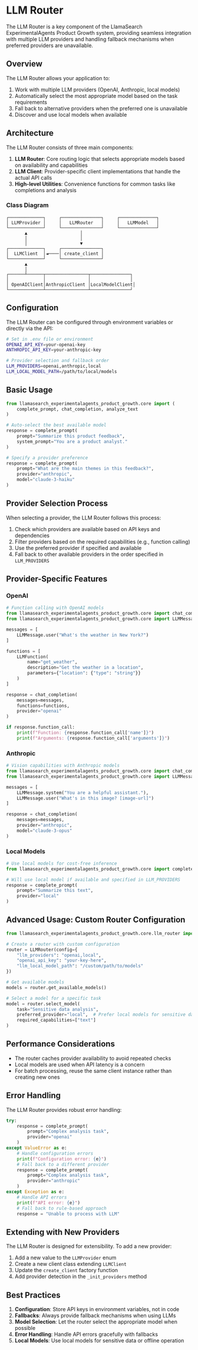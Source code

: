 # LLM Router

The LLM Router is a key component of the LlamaSearch ExperimentalAgents Product Growth system, providing seamless integration with multiple LLM providers and handling fallback mechanisms when preferred providers are unavailable.

## Overview

The LLM Router allows your application to:

1. Work with multiple LLM providers (OpenAI, Anthropic, local models)
2. Automatically select the most appropriate model based on the task requirements
3. Fall back to alternative providers when the preferred one is unavailable
4. Discover and use local models when available

## Architecture

The LLM Router consists of three main components:

1. **LLM Router**: Core routing logic that selects appropriate models based on availability and capabilities
2. **LLM Client**: Provider-specific client implementations that handle the actual API calls
3. **High-level Utilities**: Convenience functions for common tasks like completions and analysis

### Class Diagram

```
┌─────────────┐     ┌───────────────┐     ┌──────────────┐
│ LLMProvider │     │   LLMRouter   │     │   LLMModel   │
└─────────────┘     └───────────────┘     └──────────────┘
       ▲                    │                    
       │                    │                    
       │                    ▼                    
┌─────────────┐     ┌───────────────┐           
│  LLMClient  │◄────│ create_client │           
└─────────────┘     └───────────────┘           
       ▲                                        
       │                                        
┌──────┴──────┬────────────────┬───────────────┐
│             │                │               │
│ OpenAIClient│AnthropicClient │LocalModelClient│
└─────────────┴────────────────┴───────────────┘
```

## Configuration

The LLM Router can be configured through environment variables or directly via the API:

```bash
# Set in .env file or environment
OPENAI_API_KEY=your-openai-key
ANTHROPIC_API_KEY=your-anthropic-key

# Provider selection and fallback order
LLM_PROVIDERS=openai,anthropic,local
LLM_LOCAL_MODEL_PATH=/path/to/local/models
```

## Basic Usage

```python
from llamasearch_experimentalagents_product_growth.core import (
    complete_prompt, chat_completion, analyze_text
)

# Auto-select the best available model
response = complete_prompt(
    prompt="Summarize this product feedback",
    system_prompt="You are a product analyst."
)

# Specify a provider preference
response = complete_prompt(
    prompt="What are the main themes in this feedback?",
    provider="anthropic",
    model="claude-3-haiku"
)
```

## Provider Selection Process

When selecting a provider, the LLM Router follows this process:

1. Check which providers are available based on API keys and dependencies
2. Filter providers based on the required capabilities (e.g., function calling)
3. Use the preferred provider if specified and available
4. Fall back to other available providers in the order specified in `LLM_PROVIDERS`

## Provider-Specific Features

### OpenAI

```python
# Function calling with OpenAI models
from llamasearch_experimentalagents_product_growth.core import chat_completion
from llamasearch_experimentalagents_product_growth.core import LLMMessage, LLMFunction

messages = [
    LLMMessage.user("What's the weather in New York?")
]

functions = [
    LLMFunction(
        name="get_weather", 
        description="Get the weather in a location",
        parameters={"location": {"type": "string"}}
    )
]

response = chat_completion(
    messages=messages,
    functions=functions,
    provider="openai"
)

if response.function_call:
    print(f"Function: {response.function_call['name']}")
    print(f"Arguments: {response.function_call['arguments']}")
```

### Anthropic

```python
# Vision capabilities with Anthropic models
from llamasearch_experimentalagents_product_growth.core import chat_completion
from llamasearch_experimentalagents_product_growth.core import LLMMessage

messages = [
    LLMMessage.system("You are a helpful assistant."),
    LLMMessage.user("What's in this image? [image-url]")
]

response = chat_completion(
    messages=messages,
    provider="anthropic",
    model="claude-3-opus"
)
```

### Local Models

```python
# Use local models for cost-free inference
from llamasearch_experimentalagents_product_growth.core import complete_prompt

# Will use local model if available and specified in LLM_PROVIDERS
response = complete_prompt(
    prompt="Summarize this text",
    provider="local"
)
```

## Advanced Usage: Custom Router Configuration

```python
from llamasearch_experimentalagents_product_growth.core.llm_router import LLMRouter

# Create a router with custom configuration
router = LLMRouter(config={
    "llm_providers": "openai,local",
    "openai_api_key": "your-key-here",
    "llm_local_model_path": "/custom/path/to/models"
})

# Get available models
models = router.get_available_models()

# Select a model for a specific task
model = router.select_model(
    task="Sensitive data analysis",
    preferred_provider="local",  # Prefer local models for sensitive data
    required_capabilities=["text"]
)
```

## Performance Considerations

- The router caches provider availability to avoid repeated checks
- Local models are used when API latency is a concern
- For batch processing, reuse the same client instance rather than creating new ones

## Error Handling

The LLM Router provides robust error handling:

```python
try:
    response = complete_prompt(
        prompt="Complex analysis task",
        provider="openai"
    )
except ValueError as e:
    # Handle configuration errors
    print(f"Configuration error: {e}")
    # Fall back to a different provider
    response = complete_prompt(
        prompt="Complex analysis task",
        provider="anthropic"
    )
except Exception as e:
    # Handle API errors
    print(f"API error: {e}")
    # Fall back to rule-based approach
    response = "Unable to process with LLM"
```

## Extending with New Providers

The LLM Router is designed for extensibility. To add a new provider:

1. Add a new value to the `LLMProvider` enum
2. Create a new client class extending `LLMClient`
3. Update the `create_client` factory function
4. Add provider detection in the `_init_providers` method

## Best Practices

1. **Configuration**: Store API keys in environment variables, not in code
2. **Fallbacks**: Always provide fallback mechanisms when using LLMs
3. **Model Selection**: Let the router select the appropriate model when possible
4. **Error Handling**: Handle API errors gracefully with fallbacks
5. **Local Models**: Use local models for sensitive data or offline operation 